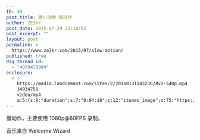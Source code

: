 ```yaml
---
ID: 49
post_title: 微小动物 慢动作
author: ZE3kr
post_date: 2015-07-29 22:10:52
post_excerpt: ""
layout: post
permalink: >
  https://www.ze3kr.com/2015/07/slow-motion/
published: true
dsq_thread_id:
  - "4079470909"
enclosure:
  - |
    https://media.landcement.com/sites/2/20160131143236/8v2-540p.mp4
    34934758
    video/mp4
    a:5:{s:8:"duration";s:7:"0:04:19";s:12:"itunes_image";s:75:"https://media.landcement.com/sites/2/20160131141052/2015-07-29-1200x675.jpg";s:5:"image";s:75:"https://media.landcement.com/sites/2/20160131141052/2015-07-29-1200x675.jpg";s:8:"webm_src";s:65:"https://media.landcement.com/sites/2/20160217154858/8v2-540p.webm";s:11:"webm_length";d:29823469;}
---
```

慢动作，主要使用 1080p@60FPS 录制。

音乐来自 Welcome Wizard
